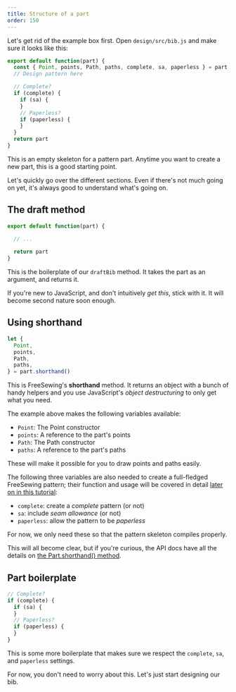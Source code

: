 ```yaml
---
title: Structure of a part
order: 150
---
```


Let's get rid of the example box first.
Open `design/src/bib.js` and make sure it looks like this:

```js
export default function(part) {
  const { Point, points, Path, paths, complete, sa, paperless } = part.shorthand()
  // Design pattern here

  // Complete?
  if (complete) {
    if (sa) {
    }
    // Paperless?
    if (paperless) {
    }
  }
  return part
}
```

This is an empty skeleton for a pattern part. Anytime you want to create a new part,
this is a good starting point.

Let's quickly go over the different sections.
Even if there's not much going on yet, it's always good to understand what's going on.

## The draft method

```js
export default function(part) {

  // ...
  
  return part
}

```

This is the boilerplate of our `draftBib` method. It takes the part as an argument, and returns it.

<Note>

If you're new to JavaScript, and don't intuitively _get this_, stick with it. It will become second nature soon enough.

</Note>

## Using shorthand

```js
let {
  Point,
  points,
  Path,
  paths,
} = part.shorthand()
```

This is FreeSewing's **shorthand** method. It returns an object with a bunch of handy helpers
and you use JavaScript's _object destructuring_ to only get what you need.

The example above makes the following variables available:

- `Point`: The Point constructor
- `points`: A reference to the part's points
- `Path`: The Path constructor
- `paths`: A reference to the part's paths

These will make it possible for you to draw points and paths easily.

The following three variables are also needed to create a full-fledged FreeSewing pattern; their function and usage will
be covered in detail [later on in this tutorial](/tutorials/pattern-design/completing-your-pattern/):

- `complete`: create a _complete_ pattern (or not)
- `sa`: include _seam allowance_ (or not)
- `paperless`: allow the pattern to be _paperless_

For now, we only need these so that the pattern skeleton compiles properly.

<Note>

This will all become clear, but if you're curious, the API docs have all the details
on [the Part.shorthand() method](/reference/api/part/shorthand).

</Note>

## Part boilerplate

```js
// Complete?
if (complete) {
  if (sa) {
  }
  // Paperless?
  if (paperless) {
  }
}
```

This is some more boilerplate that makes sure we respect the `complete`, `sa`, and `paperless` settings.

For now, you don't need to worry about this. Let's just start designing our bib.
